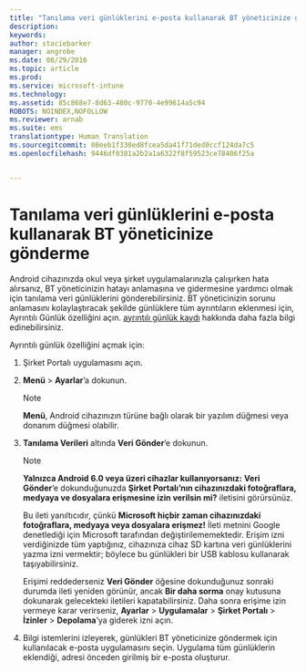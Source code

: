 ```yaml
---
title: "Tanılama veri günlüklerini e-posta kullanarak BT yöneticinize gönderme | Microsoft Intune"
description: 
keywords: 
author: staciebarker
manager: angrobe
ms.date: 08/29/2016
ms.topic: article
ms.prod: 
ms.service: microsoft-intune
ms.technology: 
ms.assetid: 85c868e7-8d63-480c-9770-4e99614a5c94
ROBOTS: NOINDEX,NOFOLLOW
ms.reviewer: arnab
ms.suite: ems
translationtype: Human Translation
ms.sourcegitcommit: 08eeb1f330ed8fcea5da41f71ded0ccf124da7c5
ms.openlocfilehash: 9446df0381a2b2a1a6322f8f59523ce78406f25a


---
```



# Tanılama veri günlüklerini e-posta kullanarak BT yöneticinize gönderme

Android cihazınızda okul veya şirket uygulamalarınızla çalışırken hata alırsanız, BT yöneticinizin hatayı anlamasına ve gidermesine yardımcı olmak için tanılama veri günlüklerini gönderebilirsiniz. BT yöneticinizin sorunu anlamasını kolaylaştıracak şekilde günlüklere tüm ayrıntıların eklenmesi için, Ayrıntılı Günlük özelliğini açın. [ayrıntılı günlük kaydı](use-verbose-logging-to-help-your-it-administrator-fix-device-issues-android.md) hakkında daha fazla bilgi edinebilirsiniz.

Ayrıntılı günlük özelliğini açmak için:

1.  Şirket Portalı uygulamasını açın.

2.  **Menü** &gt;  **Ayarlar**’a dokunun.

    > [!NOTE]
    > **Menü**, Android cihazınızın türüne bağlı olarak bir yazılım düğmesi veya donanım düğmesi olabilir.

3.  **Tanılama Verileri** altında **Veri Gönder**’e dokunun.

    > [!NOTE]
    > **Yalnızca Android 6.0 veya üzeri cihazlar kullanıyorsanız:** **Veri Gönder**’e dokunduğunuzda **Şirket Portalı’nın cihazınızdaki fotoğraflara, medyaya ve dosyalara erişmesine izin verilsin mi?** iletisini görürsünüz.

    Bu ileti yanıltıcıdır, çünkü **Microsoft hiçbir zaman cihazınızdaki fotoğraflara, medyaya veya dosyalara erişmez!** İleti metnini Google denetlediği için Microsoft tarafından değiştirilememektedir.  Erişim izni verdiğinizde tüm yaptığınız, cihazınıza cihaz SD kartına veri günlüklerini yazma izni vermektir; böylece bu günlükleri bir USB kablosu kullanarak taşıyabilirsiniz.

    Erişimi reddederseniz **Veri Gönder** öğesine dokunduğunuz sonraki durumda ileti yeniden görünür, ancak **Bir daha sorma** onay kutusuna dokunarak gelecekteki iletileri kapatabilirsiniz.  Daha sonra erişime izin vermeye karar verirseniz, **Ayarlar** &gt; **Uygulamalar** &gt; **Şirket Portalı** &gt; **İzinler** &gt; **Depolama**’ya giderek izni açın.

4.  Bilgi istemlerini izleyerek, günlükleri BT yöneticinize göndermek için kullanılacak e-posta uygulamasını seçin. Uygulama tüm günlüklerin eklendiği, adresi önceden girilmiş bir e-posta oluşturur.




<!--HONumber=Aug16_HO5-->


